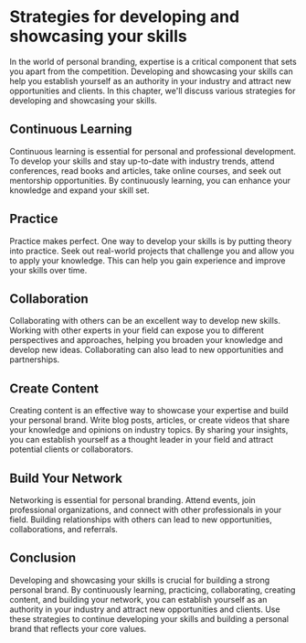 Strategies for developing and showcasing your skills
==========================================================================================

In the world of personal branding, expertise is a critical component that sets you apart from the competition. Developing and showcasing your skills can help you establish yourself as an authority in your industry and attract new opportunities and clients. In this chapter, we'll discuss various strategies for developing and showcasing your skills.

Continuous Learning
-------------------

Continuous learning is essential for personal and professional development. To develop your skills and stay up-to-date with industry trends, attend conferences, read books and articles, take online courses, and seek out mentorship opportunities. By continuously learning, you can enhance your knowledge and expand your skill set.

Practice
--------

Practice makes perfect. One way to develop your skills is by putting theory into practice. Seek out real-world projects that challenge you and allow you to apply your knowledge. This can help you gain experience and improve your skills over time.

Collaboration
-------------

Collaborating with others can be an excellent way to develop new skills. Working with other experts in your field can expose you to different perspectives and approaches, helping you broaden your knowledge and develop new ideas. Collaborating can also lead to new opportunities and partnerships.

Create Content
--------------

Creating content is an effective way to showcase your expertise and build your personal brand. Write blog posts, articles, or create videos that share your knowledge and opinions on industry topics. By sharing your insights, you can establish yourself as a thought leader in your field and attract potential clients or collaborators.

Build Your Network
------------------

Networking is essential for personal branding. Attend events, join professional organizations, and connect with other professionals in your field. Building relationships with others can lead to new opportunities, collaborations, and referrals.

Conclusion
----------

Developing and showcasing your skills is crucial for building a strong personal brand. By continuously learning, practicing, collaborating, creating content, and building your network, you can establish yourself as an authority in your industry and attract new opportunities and clients. Use these strategies to continue developing your skills and building a personal brand that reflects your core values.
